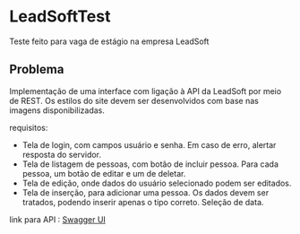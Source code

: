 # LeadSoftTest
Teste feito para vaga de estágio na empresa LeadSoft

## Problema
Implementação de uma interface com ligação à API da LeadSoft por meio de REST. Os estilos do site devem ser desenvolvidos com base nas imagens disponibilizadas.

requisitos:
- Tela de login, com campos usuário e senha. Em caso de erro, alertar resposta do servidor.
- Tela de listagem de pessoas, com botão de incluir pessoa. Para cada pessoa, um botão de editar e um de deletar.
- Tela de edição, onde dados do usuário selecionado podem ser editados.
- Tela de inserção, para adicionar uma pessoa. Os dados devem ser tratados, podendo inserir apenas o tipo correto. Seleção de data.

link para API : [Swagger UI](http://lab.leadsoft.inf.br:5353/swagger/index.html)
